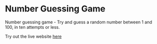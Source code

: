 # Number Guessing Game

Number guessing game - Try and guess a random number between 1 and 100, in ten attempts or less.

Try out the live website [here](https://la-248.github.io/number-guessing-game/)